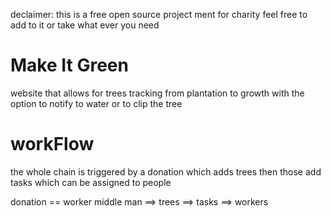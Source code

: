 declaimer: this is a free open source project ment for charity feel free to add to it or take what ever you need
# Make It Green
website that allows for trees tracking from plantation to growth with the option to notify to water or to clip the tree

# workFlow
the whole chain is triggered by a donation which adds trees then those add tasks which can be assigned to people

         
donation == worker middle man ==> trees ==> tasks ==> workers
